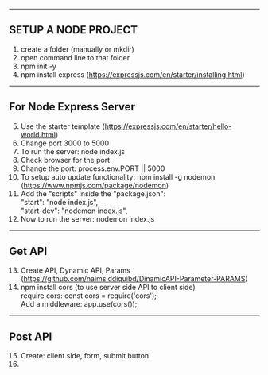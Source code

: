 ----------------------------------
SETUP A NODE PROJECT
----------------------------------
1. create a folder (manually or mkdir)
2. open command line to that folder
3. npm init -y
4. npm install express (https://expressjs.com/en/starter/installing.html)
----------------------------------
For Node Express Server
----------------------------------
5. Use the starter template (https://expressjs.com/en/starter/hello-world.html)
6. Change port 3000 to 5000
7. To run the server: node index.js
8. Check browser for the port
9. Change the port: process.env.PORT || 5000
10. To setup auto update functionality: npm install -g nodemon (https://www.npmjs.com/package/nodemon)
11. Add the "scripts" inside the "package.json":<br>
    "start": "node index.js",<br>
    "start-dev": "nodemon index.js",<br>
12. Now to run the server: nodemon index.js<br>
-----------------------------------
Get API
-----------------------------------
13. Create API, Dynamic API, Params (https://github.com/naimsiddiquibd/DinamicAPI-Parameter-PARAMS)
14. npm install cors (to use server side API to client side)<br>
    require cors: const cors = require('cors');<br>
    Add a middleware: app.use(cors());
-----------------------------------
Post API
-----------------------------------
15. Create: client side, form, submit button
16. 
